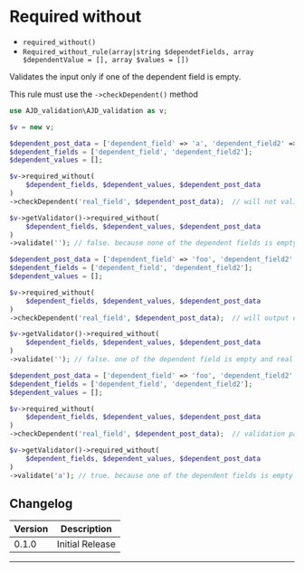 # Required without

- `required_without()`
- `Required_without_rule(array|string $dependetFields, array $dependentValue = [], array $values = [])`

Validates the input only if one of the dependent field is empty.

This rule must use the `->checkDependent()` method

```php
use AJD_validation\AJD_validation as v;

$v = new v;

$dependent_post_data = ['dependent_field' => 'a', 'dependent_field2' => 'a', 'real_field' => ''];
$dependent_fields = ['dependent_field', 'dependent_field2'];
$dependent_values = [];

$v->required_without(
	$dependent_fields, $dependent_values, $dependent_post_data
)
->checkDependent('real_field', $dependent_post_data);  // will not validate because none of the dependent fields is empty.

$v->getValidator()->required_without(
	$dependent_fields, $dependent_values, $dependent_post_data
)
->validate(''); // false. because none of the dependent fields is empty.

$dependent_post_data = ['dependent_field' => 'foo', 'dependent_field2' => '', 'real_field' => ''];
$dependent_fields = ['dependent_field', 'dependent_field2'];
$dependent_values = [];

$v->required_without(
	$dependent_fields, $dependent_values, $dependent_post_data
)
->checkDependent('real_field', $dependent_post_data);  // will output error because one of the dependent fields is empty and real field is empty.

$v->getValidator()->required_without(
	$dependent_fields, $dependent_values, $dependent_post_data
)
->validate(''); // false. one of the dependent field is empty and real field is empty.

$dependent_post_data = ['dependent_field' => 'foo', 'dependent_field2' => '', 'real_field' => 'a'];
$dependent_fields = ['dependent_field', 'dependent_field2'];
$dependent_values = [];

$v->required_without(
	$dependent_fields, $dependent_values, $dependent_post_data
)
->checkDependent('real_field', $dependent_post_data);  // validation passes because one of the dependent fields is empty and real field is not empty.

$v->getValidator()->required_without(
	$dependent_fields, $dependent_values, $dependent_post_data
)
->validate('a'); // true. because one of the dependent fields is empty and real field is not empty.

```

## Changelog

Version | Description
--------|-------------
  0.1.0 | Initial Release

***
